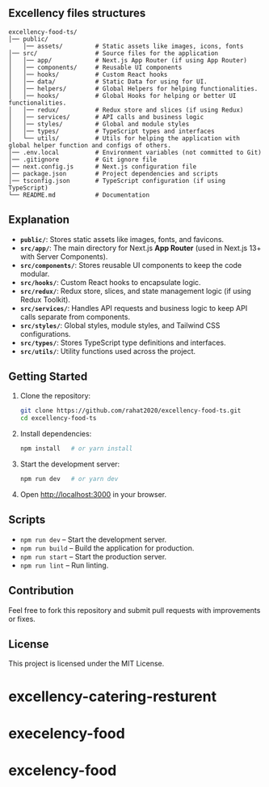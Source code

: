 ## Excellency files structures

```
excellency-food-ts/
│── public/
    │── assets/         # Static assets like images, icons, fonts
│── src/                # Source files for the application
│   │── app/            # Next.js App Router (if using App Router)
│   │── components/     # Reusable UI components
│   │── hooks/          # Custom React hooks
│   │── data/           # Static Data for using for UI.
│   │── helpers/        # Global Helpers for helping functionalities.
│   │── hooks/          # Global Hooks for helping or better UI functionalities.
│   │── redux/          # Redux store and slices (if using Redux)
│   │── services/       # API calls and business logic
│   │── styles/         # Global and module styles
│   │── types/          # TypeScript types and interfaces
│   └── utils/          # Utils for helping the application with global helper function and configs of others.
│── .env.local          # Environment variables (not committed to Git)
│── .gitignore          # Git ignore file
│── next.config.js      # Next.js configuration file
│── package.json        # Project dependencies and scripts
│── tsconfig.json       # TypeScript configuration (if using TypeScript)
└── README.md           # Documentation
```

## Explanation

- **`public/`**: Stores static assets like images, fonts, and favicons.
- **`src/app/`**: The main directory for Next.js **App Router** (used in Next.js 13+ with Server Components).
- **`src/components/`**: Stores reusable UI components to keep the code modular.
- **`src/hooks/`**: Custom React hooks to encapsulate logic.
- **`src/redux/`**: Redux store, slices, and state management logic (if using Redux Toolkit).
- **`src/services/`**: Handles API requests and business logic to keep API calls separate from components.
- **`src/styles/`**: Global styles, module styles, and Tailwind CSS configurations.
- **`src/types/`**: Stores TypeScript type definitions and interfaces.
- **`src/utils/`**: Utility functions used across the project.

## Getting Started

1. Clone the repository:
   ```sh
   git clone https://github.com/rahat2020/excellency-food-ts.git
   cd excellency-food-ts
   ```
2. Install dependencies:
   ```sh
   npm install   # or yarn install
   ```
3. Start the development server:
   ```sh
   npm run dev   # or yarn dev
   ```
4. Open [http://localhost:3000](http://localhost:3000) in your browser.

## Scripts

- `npm run dev` – Start the development server.
- `npm run build` – Build the application for production.
- `npm run start` – Start the production server.
- `npm run lint` – Run linting.

## Contribution

Feel free to fork this repository and submit pull requests with improvements or fixes.

## License

This project is licensed under the MIT License.
# excellency-catering-resturent
# execelency-food
# excelency-food
